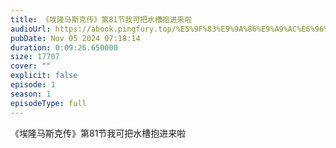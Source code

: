 ```yaml
---
title: 《埃隆马斯克传》第81节我可把水槽抱进来啦
audioUrl: https://abook.pingfury.top/%E5%9F%83%E9%9A%86%E9%A9%AC%E6%96%AF%E5%85%8B%E4%BC%A0-82-%E7%AC%AC81%E8%8A%82%E6%88%91%E5%8F%AF%E6%8A%8A%E6%B0%B4%E6%A7%BD%E6%8A%B1%E8%BF%9B%E6%9D%A5%E5%95%A6-f5boa3pk.mp3
pubDate: Nov 05 2024 07:18:14
duration: 0:09:26.650000
size: 17707
cover: ""
explicit: false
episode: 1
season: 1
episodeType: full
---
```

《埃隆马斯克传》第81节我可把水槽抱进来啦